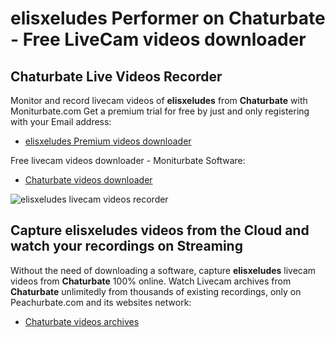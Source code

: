 # elisxeludes Performer on Chaturbate - Free LiveCam videos downloader

## Chaturbate Live Videos Recorder

Monitor and record livecam videos of **elisxeludes** from **Chaturbate** with Moniturbate.com
Get a premium trial for free by just and only registering with your Email address:
* [elisxeludes Premium videos downloader](https://moniturbate.com/request-demo-licence-key.html)

Free livecam videos downloader - Moniturbate Software:
* [Chaturbate videos downloader](https://moniturbate.com/moniturbate-download-software.html)

![elisxeludes livecam videos recorder](https://peachurnet.com/templates/moniturbate-software.png)


## Capture elisxeludes videos from the Cloud and watch your recordings on Streaming

Without the need of downloading a software, capture **elisxeludes** livecam videos from **Chaturbate** 100% online.
Watch Livecam archives from **Chaturbate** unlimitedly from thousands of existing recordings, only on Peachurbate.com and its websites network:
* [Chaturbate videos archives](https://peachurnet.com/)